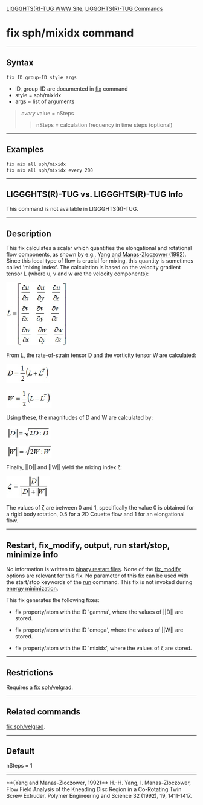 [LIGGGHTS(R)-TUG WWW Site](http://www.cfdem.com),
[LIGGGHTS(R)-TUG Commands](Section_commands.html#comm)

fix sph/mixidx  command
===============
* * *
Syntax
---------------------

```
fix ID group-ID style args

```

* ID, group-ID are documented in [fix](fix.html) command
* style = sph/mixidx
* args = list of arguments

> _every_ value = nSteps
>> nSteps = calculation frequency in time steps (optional)

* * *
Examples
---------------------
```
fix mix all sph/mixidx
fix mix all sph/mixidx every 200
```

* * *
LIGGGHTS(R)-TUG vs. LIGGGHTS(R)-TUG Info
---------------------
This command is not available in LIGGGHTS(R)-TUG.

* * *
Description
---------------------
This fix calculates a scalar which quantifies the elongational
and rotational flow components, as shown by e.g.,
[Yang and Manas-Zloczower (1992)](#YangManasZloczower1992).
Since this local type of flow is crucial for mixing, this quantity
is sometimes called 'mixing index'. The calculation is based on
the velocity gradient tensor L (where u, v and w are the velocity
components):

![Eq1](Eqs/fix_sph_mixidx_eq1.jpg)

From L, the rate-of-strain tensor D and the vorticity tensor W are
calculated:

![Eq2](Eqs/fix_sph_mixidx_eq2.jpg)

![Eq3](Eqs/fix_sph_mixidx_eq3.jpg)

Using these, the magnitudes of D and W are calculated by:

![Eq4](Eqs/fix_sph_mixidx_eq4.jpg)

![Eq5](Eqs/fix_sph_mixidx_eq5.jpg)

Finally, ||D|| and ||W|| yield the mixing index &#950;:

![Eq6](Eqs/fix_sph_mixidx_eq6.jpg)

The values of &#950; are between 0 and 1, specifically the value 0 is obtained
for a rigid body rotation, 0.5 for a 2D Couette flow
and 1 for an elongational flow.

* * *
Restart, fix_modify, output, run start/stop, minimize info
---------------------
No information is written to [binary restart files](restart.html).
None of the [fix_modify](fix_modify.html) options are relevant for this fix.
No parameter of this fix can be used with the start/stop keywords of the
[run](run.html) command. This fix is not invoked during
[energy minimization](minimize.html).

This fix generates the following fixes:

* fix property/atom with the ID 'gamma', where the values of ||D|| are stored.

* fix property/atom with the ID 'omega', where the values of ||W|| are stored.

* fix property/atom with the ID 'mixidx', where the values of &#950; are stored.

* * *
Restrictions
---------------------
Requires a [fix sph/velgrad](fix_sph_velgrad.md).

* * *
Related commands
---------------------
[fix sph/velgrad](fix_sph_velgrad.md).

* * *
Default
---------------------
nSteps = 1

* * *
<a name="YangManasZloczower1992"/>
**(Yang and Manas-Zloczower, 1992)** H.-H. Yang, I. Manas-Zloczower,
Flow Field Analysis of the Kneading Disc Region in a Co-Rotating
Twin Screw Extruder, Polymer Engineering and Science 32 (1992), 19, 1411-1417.
